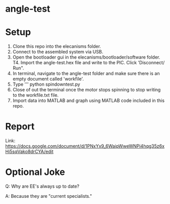 # angle-test

# Setup
1. Clone this repo into the elecanisms folder. 
2. Connect to the assembled system via USB.
3. Open the bootloader gui in the elecanisms/bootloader/software folder. T4. Import the angle-test.hex file and write to the PIC. Click 'Disconnect/ Run". 
5. In terminal, navigate to the angle-test folder and make sure there is an empty document called 'workfile'. 
6. Type 
''' python spindowntest.py 
7. Close of out the terminal once the motor stops spinning to stop writing to the workfile.txt file. 
8. Import data into MATLAB and graph using MATLAB code included in this repo. 

# Report
Link: https://docs.google.com/document/d/1PNxYx9_6WaipWweWNPi4hqg35z6xHi5sqVako8drCYA/edit 

# Optional Joke


Q: Why are EE's always up to date?











A: Because they are "current specialists."
